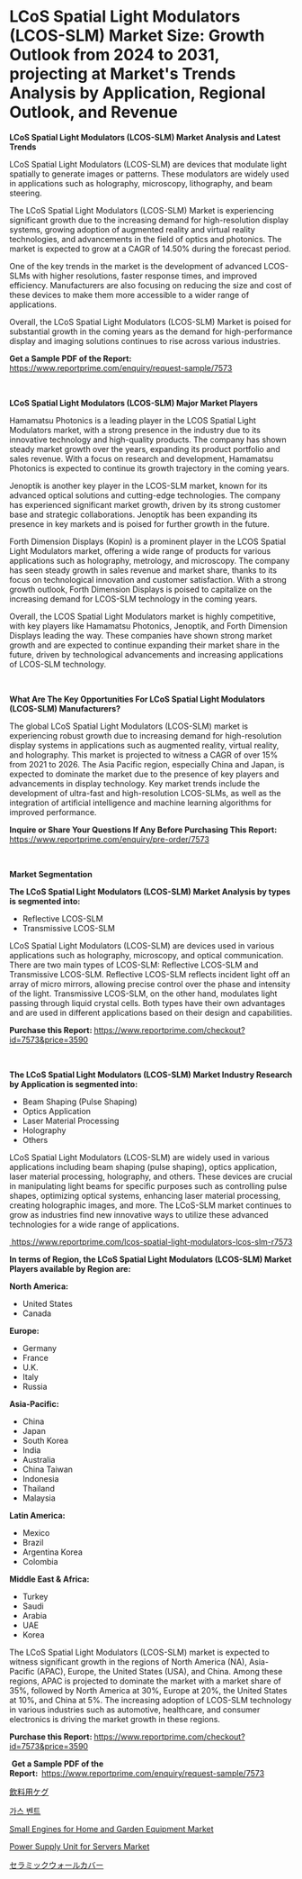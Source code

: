 <p><h1>LCoS Spatial Light Modulators (LCOS-SLM) Market Size: Growth Outlook from 2024 to 2031, projecting at Market's Trends Analysis by Application, Regional Outlook, and Revenue</h1></p><p><strong>LCoS Spatial Light Modulators (LCOS-SLM) Market Analysis and Latest Trends</strong></p>
<p><p>LCoS Spatial Light Modulators (LCOS-SLM) are devices that modulate light spatially to generate images or patterns. These modulators are widely used in applications such as holography, microscopy, lithography, and beam steering.</p><p>The LCoS Spatial Light Modulators (LCOS-SLM) Market is experiencing significant growth due to the increasing demand for high-resolution display systems, growing adoption of augmented reality and virtual reality technologies, and advancements in the field of optics and photonics. The market is expected to grow at a CAGR of 14.50% during the forecast period.</p><p>One of the key trends in the market is the development of advanced LCOS-SLMs with higher resolutions, faster response times, and improved efficiency. Manufacturers are also focusing on reducing the size and cost of these devices to make them more accessible to a wider range of applications.</p><p>Overall, the LCoS Spatial Light Modulators (LCOS-SLM) Market is poised for substantial growth in the coming years as the demand for high-performance display and imaging solutions continues to rise across various industries.</p></p>
<p><strong>Get a Sample PDF of the Report:&nbsp;</strong> <a href="https://www.reportprime.com/enquiry/request-sample/7573">https://www.reportprime.com/enquiry/request-sample/7573</a></p>
<p>&nbsp;</p>
<p><strong>LCoS Spatial Light Modulators (LCOS-SLM) Major Market Players</strong></p>
<p><p>Hamamatsu Photonics is a leading player in the LCOS Spatial Light Modulators market, with a strong presence in the industry due to its innovative technology and high-quality products. The company has shown steady market growth over the years, expanding its product portfolio and sales revenue. With a focus on research and development, Hamamatsu Photonics is expected to continue its growth trajectory in the coming years.</p><p>Jenoptik is another key player in the LCOS-SLM market, known for its advanced optical solutions and cutting-edge technologies. The company has experienced significant market growth, driven by its strong customer base and strategic collaborations. Jenoptik has been expanding its presence in key markets and is poised for further growth in the future.</p><p>Forth Dimension Displays (Kopin) is a prominent player in the LCOS Spatial Light Modulators market, offering a wide range of products for various applications such as holography, metrology, and microscopy. The company has seen steady growth in sales revenue and market share, thanks to its focus on technological innovation and customer satisfaction. With a strong growth outlook, Forth Dimension Displays is poised to capitalize on the increasing demand for LCOS-SLM technology in the coming years.</p><p>Overall, the LCOS Spatial Light Modulators market is highly competitive, with key players like Hamamatsu Photonics, Jenoptik, and Forth Dimension Displays leading the way. These companies have shown strong market growth and are expected to continue expanding their market share in the future, driven by technological advancements and increasing applications of LCOS-SLM technology.</p></p>
<p>&nbsp;</p>
<p><strong>What Are The Key Opportunities For LCoS Spatial Light Modulators (LCOS-SLM) Manufacturers?</strong></p>
<p><p>The global LCoS Spatial Light Modulators (LCOS-SLM) market is experiencing robust growth due to increasing demand for high-resolution display systems in applications such as augmented reality, virtual reality, and holography. This market is projected to witness a CAGR of over 15% from 2021 to 2026. The Asia Pacific region, especially China and Japan, is expected to dominate the market due to the presence of key players and advancements in display technology. Key market trends include the development of ultra-fast and high-resolution LCOS-SLMs, as well as the integration of artificial intelligence and machine learning algorithms for improved performance.</p></p>
<p><strong>Inquire or Share Your Questions If Any Before Purchasing This Report:</strong> <a href="https://www.reportprime.com/enquiry/pre-order/7573">https://www.reportprime.com/enquiry/pre-order/7573</a></p>
<p>&nbsp;</p>
<p><strong>Market Segmentation</strong></p>
<p><strong>The LCoS Spatial Light Modulators (LCOS-SLM) Market Analysis by types is segmented into:</strong></p>
<p><ul><li>Reflective LCOS-SLM</li><li>Transmissive LCOS-SLM</li></ul></p>
<p><p>LCoS Spatial Light Modulators (LCOS-SLM) are devices used in various applications such as holography, microscopy, and optical communication. There are two main types of LCOS-SLM: Reflective LCOS-SLM and Transmissive LCOS-SLM. Reflective LCOS-SLM reflects incident light off an array of micro mirrors, allowing precise control over the phase and intensity of the light. Transmissive LCOS-SLM, on the other hand, modulates light passing through liquid crystal cells. Both types have their own advantages and are used in different applications based on their design and capabilities.</p></p>
<p><strong>Purchase this Report:&nbsp;</strong><a href="https://www.reportprime.com/checkout?id=7573&price=3590">https://www.reportprime.com/checkout?id=7573&price=3590</a></p>
<p>&nbsp;</p>
<p><strong>The LCoS Spatial Light Modulators (LCOS-SLM) Market Industry Research by Application is segmented into:</strong></p>
<p><ul><li>Beam Shaping (Pulse Shaping)</li><li>Optics Application</li><li>Laser Material Processing</li><li>Holography</li><li>Others</li></ul></p>
<p><p>LCoS Spatial Light Modulators (LCOS-SLM) are widely used in various applications including beam shaping (pulse shaping), optics application, laser material processing, holography, and others. These devices are crucial in manipulating light beams for specific purposes such as controlling pulse shapes, optimizing optical systems, enhancing laser material processing, creating holographic images, and more. The LCoS-SLM market continues to grow as industries find new innovative ways to utilize these advanced technologies for a wide range of applications.</p></p>
<p><a href="https://www.reportprime.com/lcos-spatial-light-modulators-lcos-slm-r7573">&nbsp;https://www.reportprime.com/lcos-spatial-light-modulators-lcos-slm-r7573</a></p>
<p><strong>In terms of Region, the LCoS Spatial Light Modulators (LCOS-SLM) Market Players available by Region are:</strong></p>
<p>
    <p> <strong> North America: </strong>
        <ul>
            <li>United States</li>
            <li>Canada</li>
        </ul>
        </p> 
    <p> <strong> Europe: </strong>
        <ul>
            <li>Germany</li>
            <li>France</li>
            <li>U.K.</li>
            <li>Italy</li>
            <li>Russia</li>
        </ul>
        </p> 
    <p> <strong> Asia-Pacific: </strong>
        <ul>
            <li>China</li>
            <li>Japan</li>
            <li>South Korea</li>
            <li>India</li>
            <li>Australia</li>
            <li>China Taiwan</li>
            <li>Indonesia</li>
            <li>Thailand</li>
            <li>Malaysia</li>
        </ul>
        </p> 
    <p> <strong> Latin America: </strong>
        <ul>
            <li>Mexico</li>
            <li>Brazil</li>
            <li>Argentina Korea</li>
            <li>Colombia</li>
        </ul>
        </p> 
    <p> <strong> Middle East & Africa: </strong>
        <ul>
            <li>Turkey</li>
            <li>Saudi</li>
            <li>Arabia</li>
            <li>UAE</li>
            <li>Korea</li>
        </ul>
    </p>
    </p>
<p><p>The LCoS Spatial Light Modulators (LCOS-SLM) market is expected to witness significant growth in the regions of North America (NA), Asia-Pacific (APAC), Europe, the United States (USA), and China. Among these regions, APAC is projected to dominate the market with a market share of 35%, followed by North America at 30%, Europe at 20%, the United States at 10%, and China at 5%. The increasing adoption of LCOS-SLM technology in various industries such as automotive, healthcare, and consumer electronics is driving the market growth in these regions.</p></p>
<p><strong>Purchase this Report: </strong><a href="https://www.reportprime.com/checkout?id=7573&price=3590">https://www.reportprime.com/checkout?id=7573&price=3590</a></p>
<p>&nbsp;<strong>Get a Sample PDF of the Report:&nbsp;&nbsp;</strong><a href="https://www.reportprime.com/enquiry/request-sample/7573">https://www.reportprime.com/enquiry/request-sample/7573</a></p>
<p><strong></strong></p>
<p><p><a href="https://github.com/NovaStamm2023/Market-Research-Report-List-1/blob/main/144563276569.md">飲料用ケグ</a></p><p><a href="https://github.com/durgin521/Market-Research-Report-List-1/blob/main/830153172297.md">가스 벤트</a></p><p><a href="https://github.com/RosemarieLeffler2023/Market-Research-Report-List-1/blob/main/small-engines-for-home-and-garden-equipment-market.md">Small Engines for Home and Garden Equipment Market</a></p><p><a href="https://github.com/susanjprice2023/Market-Research-Report-List-1/blob/main/power-supply-unit-for-servers-market.md">Power Supply Unit for Servers Market</a></p><p><a href="https://github.com/JerelSchulit20231/Market-Research-Report-List-1/blob/main/150155576570.md">セラミックウォールカバー</a></p></p>